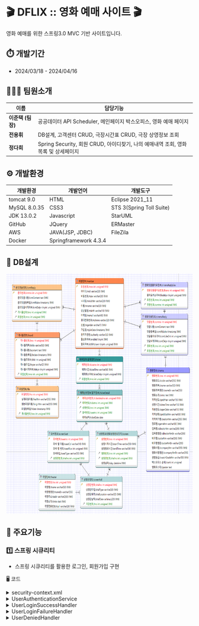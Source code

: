 # 🎬 DFLIX :: 영화 예매 사이트 🎬
영화 예매를 위한 스프링3.0 MVC 기반 사이트입니다.

## ⏱️ 개발기간
* 2024/03/18 - 2024/04/16

## 🧑‍🤝‍🧑 팀원소개
|이름|담당기능|
|------|---|
|**이준택 (팀장)**|공공데이터 API Scheduler, 메인페이지 박스오피스, 영화 예매 페이지|
|**전용휘**|DB설계, 고객센터 CRUD, 극장시간표 CRUD, 극장 상영정보 조회|
|**정다희**|Spring Security, 회원 CRUD, 아이디찾기, 나의 예매내역 조회, 영화 목록 및 상세페이지|

## ⚙️ 개발환경
|개발환경|개발언어|개발도구|
|---|---|---|
|tomcat 9.0|HTML|Eclipse 2021_11|
MySQL 8.0.35|CSS3|STS 3(Spring Toll Suite)|
JDK 13.0.2|Javascript|StarUML|
GitHub|JQuery|ERMaster|
AWS |JAVA(JSP, JDBC)|FileZila|
Docker|Springframework 4.3.4||

## 📗 DB설계
<img src="https://github.com/dahee2462/dflix/blob/master/%ED%94%84%EB%A1%9C%EC%A0%9D%ED%8A%B8%20%EB%AC%B8%EC%84%9C/04.%EC%82%B0%EC%B6%9C%EB%AC%BC%20%EC%A0%9C%EC%B6%9C/04.%ED%94%84%EB%A1%9C%EC%A0%9D%ED%8A%B8%20%EC%84%A4%EA%B3%84%EC%84%9C/%EC%8A%A4%ED%81%AC%EB%A6%B0%EC%83%B7%202024-05-14%20114807.png" height="650px">

## 📌 주요기능
### 1️⃣ 스프링 시큐리티

* 스프링 시큐리티를 활용한 로그인, 회원가입 구현

🖥️ 코드
<details>
<summary>security-context.xml</summary>
<img src="https://github.com/dahee2462/dflix/blob/master/%EC%9E%90%EB%A3%8C/%EC%8A%A4%ED%81%AC%EB%A6%B0%EC%83%B7/security-context.png" height="500px">
</details>
<details>
<summary>UserAuthenticationService</summary>
<img src="https://github.com/dahee2462/dflix/blob/master/%EC%9E%90%EB%A3%8C/%EC%8A%A4%ED%81%AC%EB%A6%B0%EC%83%B7/UserAuthenticationService.png" height="500px">
</details>
<details>
<summary>UserLoginSuccessHandler</summary>
<img src="https://github.com/dahee2462/dflix/blob/master/%EC%9E%90%EB%A3%8C/%EC%8A%A4%ED%81%AC%EB%A6%B0%EC%83%B7/UserLoginSuccessHandler.png" height="500px">
</details>
<details>
<summary>UserLoginFailureHandler</summary>
<img src="https://github.com/dahee2462/dflix/blob/master/%EC%9E%90%EB%A3%8C/%EC%8A%A4%ED%81%AC%EB%A6%B0%EC%83%B7/UserLoginFailureHandler.png" height="200px">
</details>
<details>
<summary>UserDeniedHandler</summary>
<img src="https://github.com/dahee2462/dflix/blob/master/%EC%9E%90%EB%A3%8C/%EC%8A%A4%ED%81%AC%EB%A6%B0%EC%83%B7/UserDeniedHandler.png" height="200px">
</details>












